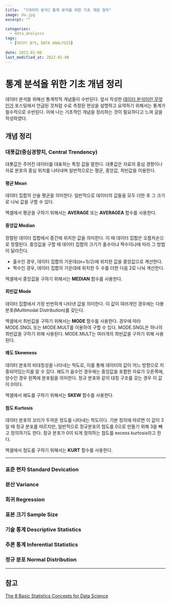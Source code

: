 ```yaml
---
title:  "[데이터 분석] 통계 분석을 위한 기초 개념 정리"
image: da.jpg
excerpt: ""

categories:
  - data_analysis
tags:
  - [데이터 분석, DATA ANALYSIS]
 
date: 2022-02-08
last_modified_at: 2022-02-08
---
```


# 통계 분석을 위한 기초 개념 정리

데이터 분석을 위해선 통계학적 개념들이 수반된다. 앞서 작성한 
[데이터 분석이란 무엇인가](https://junmipark.github.io/2022/02/07/%EB%8D%B0%EC%9D%B4%ED%84%B0-%EB%B6%84%EC%84%9D%EC%9D%B4%EB%9E%80-%EB%AC%B4%EC%97%87%EC%9D%B8%EA%B0%80/) 
포스팅에서 언급된 것처럼 수로 측정된 현상을 설명하고 요약하기 위해서는 통계가 필수적으로 수반된다. 이에 나는 기초적인 개념을 정리하는 것이 필요하다고 느껴 글을 작성하였다.

## 개념 정리

### 대푯값(중심경향치, Central Trendency)
대푯값은 주어진 데이터를 대표하는 특정 값을 말한다. 대푯값은 자료의 중심 경향이나 자료 분포의 중심 위치를 나타내며 일반적으로는 평균, 중앙값, 최빈값을 이용한다.

#### 평균 Mean
데이터 집합의 산술 평균을 의미한다. 일반적으로 데이터의 값들을 모두 더한 후 그 크기로 나눠 값을 구할 수 있다.

엑셀에서 평균을 구하기 위해서는 **AVERAGE** 또는 **AVERAGEA** 함수를 사용한다.

#### 중앙값 Median
정렬된 데이터 집합에서 중간에 위치한 값을 의미한다. 이 때 데이터 집합은 오름차순으로 정렬된다. 중앙값을 구할 때 데이터 집합의 크기가 홀수이냐 짝수이냐에 따라 그 방법이 달라진다.
- 홀수인 경우, 데이터 집합의 가운데((n+1)/2)에 위치한 값을 중앙값으로 계산한다.
- 짝수인 경우, 데이터 집합의 가운데에 위치한 두 수를 더한 다음 2로 나눠 계산한다.

엑셀에서 중앙값을 구하기 위해서는 **MEDIAN** 함수를 사용한다.

#### 최빈값 Mode
데이터 집합에서 가장 빈번하게 나타낸 값을 의미한다. 이 값이 여러개인 경우에는 다봉 분포(Multimodal Distribution)를 갖는다.

엑셀에서 최빈값을 구하기 위해서는 **MODE** 함수를 사용한다. 경우에 따라 MODE.SNGL 또는 MODE.MULT를 이용하여 구할 수 있다. 
MODE.SNGL은 하나의 최빈값을 구하기 위해 사용된다. MODE.MULT는 여러개의 최빈값을 구하기 위해 사용된다.

#### 왜도 Skewness
데이터 분포의 비대칭성을 나타내는 척도로, 이를 통해 데이터의 값이 어느 방향으로 치중되어있는지를 알 수 있다.
왜도가 음수인 경우에는 중앙값을 포함한 자료가 오른쪽에, 양수인 경우 왼쪽에 분포됨을 의미한다.
정규 분포와 같이 대칭 구조를 갖는 경우 이 값이 0이다.

엑셀에서 왜도를 구하기 위해서는 **SKEW** 함수를 사용한다.

#### 첨도 Kurtosis
데이터 분포의 꼬리가 두꺼운 정도를 나타내는 척도이다. 기본 정의에 따르면 이 값이 3일 때 정규 분포를 따르지만, 일반적으로 정규분포의 첨도를 0으로 만들기 위해 3을 빼고 정의하기도 한다.
정규 분포가 0이 되게 정의하는 첨도를 excess kurtosis라고 한다.


엑셀에서 첨도를 구하기 위해서는 **KURT** 함수를 사용한다.

---

### 표준 편차 Standard Devication
### 분산 Variance
### 회귀 Regression
### 표본 크기 Sample Size
### 기술 통계 Descriptive Statistics
### 추론 통계 Inferential Statistics
### 정규 분포 Normal Distribution

---

## 참고
[The 8 Basic Statistics Concepts for Data Science](https://www.kdnuggets.com/2020/06/8-basic-statistics-concepts.html)
